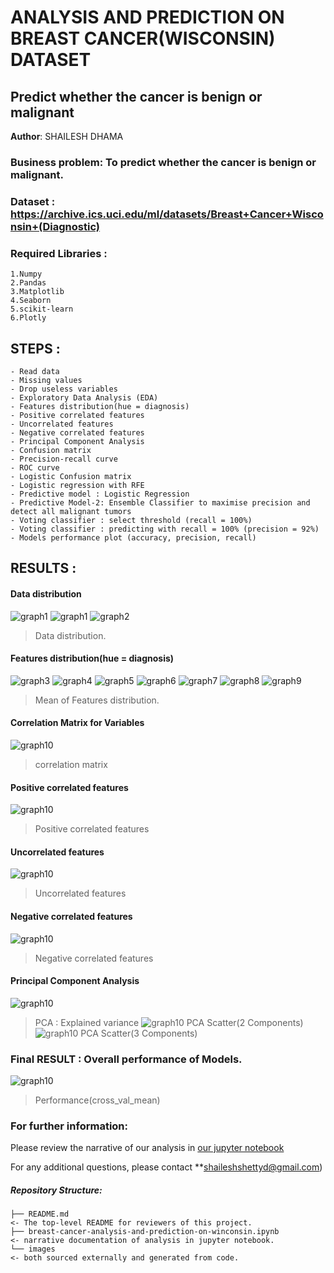 # ANALYSIS AND PREDICTION ON BREAST CANCER(WISCONSIN) DATASET
## Predict whether the cancer is benign or malignant

**Author**: SHAILESH DHAMA

### Business problem: To predict whether the cancer is benign or malignant.

### Dataset : https://archive.ics.uci.edu/ml/datasets/Breast+Cancer+Wisconsin+(Diagnostic)

### Required Libraries :

    1.Numpy
    2.Pandas
    3.Matplotlib
    4.Seaborn
    5.scikit-learn
    6.Plotly

## STEPS :

    - Read data
    - Missing values
    - Drop useless variables
    - Exploratory Data Analysis (EDA)
    - Features distribution(hue = diagnosis)
    - Positive correlated features
    - Uncorrelated features
    - Negative correlated features
    - Principal Component Analysis
    - Confusion matrix
    - Precision-recall curve
    - ROC curve
    - Logistic Confusion matrix
    - Logistic regression with RFE
    - Predictive model : Logistic Regression
    - Predictive Model-2: Ensemble Classifier to maximise precision and detect all malignant tumors
    - Voting classifier : select threshold (recall = 100%)
    - Voting classifier : predicting with recall = 100% (precision = 92%)
    - Models performance plot (accuracy, precision, recall)

## RESULTS :

#### Data distribution
![graph1](./BC_0.PNG)
![graph1](./BC-1.PNG)
![graph2](./BC-2.PNG)
> Data distribution.

#### Features distribution(hue = diagnosis)
![graph3](./BC-3.PNG)
![graph4](./BC-4.PNG)
![graph5](./BC-5.PNG)
![graph6](./BC-6.PNG)
![graph7](./BC-7.PNG)
![graph8](./BC-8.PNG)
![graph9](./BC-9.PNG)
> Mean of Features distribution.

#### Correlation Matrix for Variables
![graph10](./BC-10.PNG)
> correlation matrix


#### Positive correlated features
![graph10](./BC_1.png)
> Positive correlated features


#### Uncorrelated features
![graph10](./BC_2.png)
> Uncorrelated features

#### Negative correlated features
![graph10](./BC_3.png)
> Negative correlated features

#### Principal Component Analysis
![graph10](./BC-15.PNG)
> PCA : Explained variance
![graph10](./BC-16.PNG)
> PCA Scatter(2 Components)
![graph10](./BC-17.PNG)
> PCA Scatter(3 Components)

### Final RESULT : Overall performance of Models.
![graph10](./BC_4.png)
> Performance(cross_val_mean)


### For further information:

Please review the narrative of our analysis in [our jupyter notebook](./breast-cancer-analysis-and-prediction-on-winconsin.ipynb)

For any additional questions, please contact **shaileshshettyd@gmail.com)

##### Repository Structure:

```
├── README.md                                                             <- The top-level README for reviewers of this project.
├── breast-cancer-analysis-and-prediction-on-winconsin.ipynb              <- narrative documentation of analysis in jupyter notebook.
└── images                                                                <- both sourced externally and generated from code.
```
